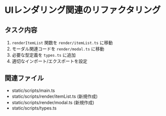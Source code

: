 # UIレンダリング関連のリファクタリング

## タスク内容
1. `renderItemList` 関数を `render/itemList.ts` に移動
2. モーダル関連コードを `render/modal.ts` に移動
3. 必要な型定義を `types.ts` に追加
4. 適切なインポート/エクスポートを設定

## 関連ファイル
- static/scripts/main.ts
- static/scripts/render/itemList.ts (新規作成)
- static/scripts/render/modal.ts (新規作成)
- static/scripts/types.ts
